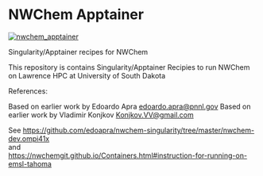 # NWChem Apptainer
[![nwchem_apptainer](https://github.com/edoapra/nwchem-singularity/actions/workflows/apptainer_action.yml/badge.svg)](https://github.com/edoapra/nwchem-singularity/actions/workflows/apptainer_action.yml)

Singularity/Apptainer recipes for NWChem 

This repository is contains Singularity/Apptainer Recipies to run NWChem on Lawrence HPC at University of South Dakota


References:

Based on earlier work by Edoardo Apra <edoardo.apra@pnnl.gov>
Based on earlier work by Vladimir Konjkov <Konjkov.VV@gmail.com>


See https://github.com/edoapra/nwchem-singularity/tree/master/nwchem-dev.ompi41x   
and    
https://nwchemgit.github.io/Containers.html#instruction-for-running-on-emsl-tahoma
